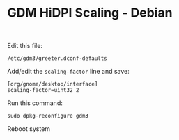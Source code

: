 # GDM HiDPI Scaling - Debian

&nbsp;

Edit this file:
```
/etc/gdm3/greeter.dconf-defaults
```

Add/edit the `scaling-factor` line and save:
```
[org/gnome/desktop/interface]
scaling-factor=uint32 2
```

Run this command:
```
sudo dpkg-reconfigure gdm3
```

Reboot system

&nbsp;

